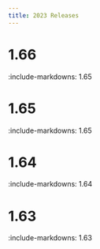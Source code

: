 ```yaml
---
title: 2023 Releases
---
```


# 1.66

:include-markdowns: 1.65

# 1.65

:include-markdowns: 1.65

# 1.64

:include-markdowns: 1.64

# 1.63

:include-markdowns: 1.63


